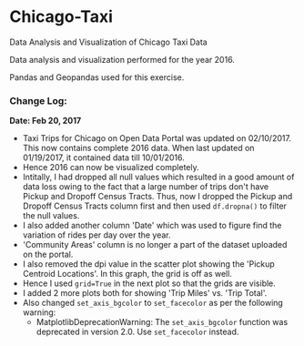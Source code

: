 # Chicago-Taxi


Data Analysis and Visualization of Chicago Taxi Data

Data analysis and visualization performed for the year 2016. 

Pandas and Geopandas used for this exercise.

### Change Log:
**Date: Feb 20, 2017**
* Taxi Trips for Chicago on Open Data Portal was updated on 02/10/2017. This now contains complete 2016 data. When last updated on 01/19/2017, it contained data till 10/01/2016.
* Hence 2016 can now be visualized completely.
* Intitally, I had dropped all null values which resulted in a good amount of data loss owing to the fact that a large number of trips don't have Pickup and Dropoff Census Tracts. Thus, now I dropped the Pickup and Dropoff Census Tracts column first and then used `df.dropna()` to filter the null values.
* I also added another column 'Date' which was used to figure find the variation of rides per day over the year.
* 'Community Areas' column is no longer a part of the dataset uploaded on the portal.
* I also removed the dpi value in the scatter plot showing the 'Pickup Centroid Locations'. In this graph, the grid is off as well.
* Hence I used `grid=True` in the next plot so that the grids are visible.
* I added 2 more plots both for showing 'Trip Miles' vs. 'Trip Total'.
* Also changed `set_axis_bgcolor` to `set_facecolor` as per the following warning:
  * MatplotlibDeprecationWarning: The `set_axis_bgcolor` function was deprecated in version 2.0. Use `set_facecolor` instead.

